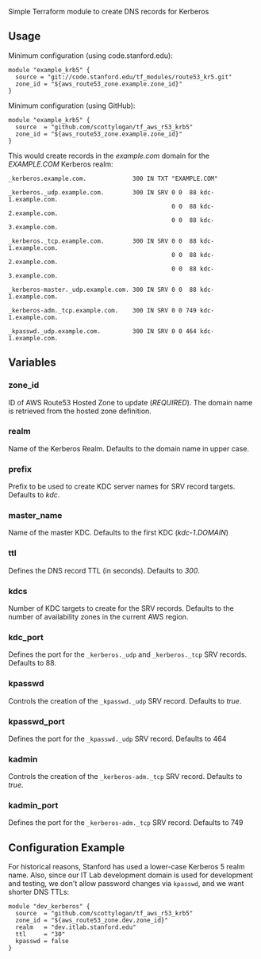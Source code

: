 Simple Terraform module to create DNS records for Kerberos


## Usage

Minimum configuration (using code.stanford.edu):

    module "example_krb5" {
      source = "git://code.stanford.edu/tf_modules/route53_kr5.git"
      zone_id = "${aws_route53_zone.example.zone_id}"
    }

Minimum configuration (using GitHub):

    module "example_krb5" {
      source  = "github.com/scottylogan/tf_aws_r53_krb5"
      zone_id = "${aws_route53_zone.example.zone_id}"
    }


This would create records in the _example.com_ domain for the _EXAMPLE.COM_ Kerberos realm:

    _kerberos.example.com.             300 IN TXT "EXAMPLE.COM"

    _kerberos._udp.example.com.        300 IN SRV 0 0  88 kdc-1.example.com.
                                                  0 0  88 kdc-2.example.com.
                                                  0 0  88 kdc-3.example.com.

    _kerberos._tcp.example.com.        300 IN SRV 0 0  88 kdc-1.example.com.
                                                  0 0  88 kdc-2.example.com.
                                                  0 0  88 kdc-3.example.com.

    _kerberos-master._udp.example.com. 300 IN SRV 0 0  88 kdc-1.example.com.

    _kerberos-adm._tcp.example.com.    300 IN SRV 0 0 749 kdc-1.example.com.

    _kpasswd._udp.example.com.         300 IN SRV 0 0 464 kdc-1.example.com.

## Variables

### zone_id

ID of AWS Route53 Hosted Zone to update (*REQUIRED*). The domain name
is retrieved from the hosted zone definition.

### realm

Name of the Kerberos Realm. Defaults to the domain name in upper case.

### prefix

Prefix to be used to create KDC server names for SRV record targets.  Defaults to _kdc_.

### master_name

Name of the master KDC. Defaults to the first KDC (_kdc-1.DOMAIN_)

### ttl

Defines the DNS record TTL (in seconds). Defaults to _300_.

### kdcs

Number of KDC targets to create for the SRV records. Defaults to the
number of availability zones in the current AWS region.

### kdc_port

Defines the port for the `_kerberos._udp` and `_kerberos._tcp` SRV
records. Defaults to 88.

### kpasswd

Controls the creation of the `_kpasswd._udp` SRV record. Defaults to _true_.

### kpasswd_port

Defines the port for the `_kpasswd._udp` SRV record. Defaults to 464

### kadmin

Controls the creation of the `_kerberos-adm._tcp` SRV record. Defaults to _true_.

### kadmin_port

Defines the port for the `_kerberos-adm._tcp` SRV record. Defaults to 749


## Configuration Example

For historical reasons, Stanford has used a lower-case Kerberos 5 realm
name. Also, since our IT Lab development domain is used for development
and testing, we don't allow password changes via `kpasswd`, and we want
shorter DNS TTLs:

    module "dev_kerberos" {
      source  = "github.com/scottylogan/tf_aws_r53_krb5"
      zone_id = "${aws_route53_zone.dev.zone_id}"
      realm   = "dev.itlab.stanford.edu"
      ttl     = "30"
      kpasswd = false
    }

